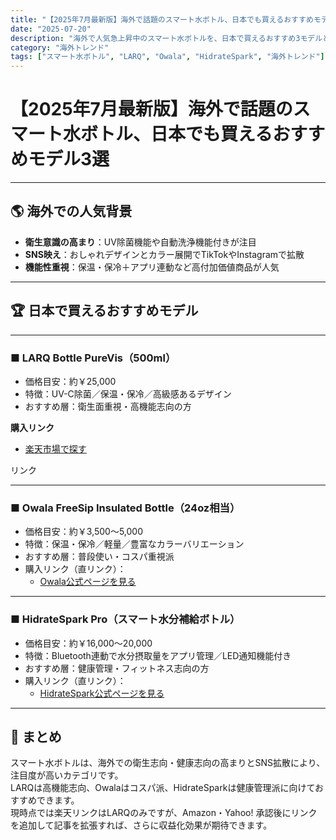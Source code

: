 ```yaml
---
title: "【2025年7月最新版】海外で話題のスマート水ボトル、日本でも買えるおすすめモデル3選"
date: "2025-07-20"
description: "海外で人気急上昇中のスマート水ボトルを、日本で買えるおすすめ3モデルとして紹介。LARQは楽天アフィリエイトリンク、OwalaとHidrateSparkは直リンク掲載。"
category: "海外トレンド"
tags: ["スマート水ボトル", "LARQ", "Owala", "HidrateSpark", "海外トレンド"]
---
```


# 【2025年7月最新版】海外で話題のスマート水ボトル、日本でも買えるおすすめモデル3選

---

## 🌎 海外での人気背景
- **衛生意識の高まり**：UV除菌機能や自動洗浄機能付きが注目  
- **SNS映え**：おしゃれデザインとカラー展開でTikTokやInstagramで拡散  
- **機能性重視**：保温・保冷＋アプリ連動など高付加価値商品が人気

---

## 🏆 日本で買えるおすすめモデル

---

### ■ LARQ Bottle PureVis（500ml）
- 価格目安：約￥25,000  
- 特徴：UV-C除菌／保温・保冷／高級感あるデザイン  
- おすすめ層：衛生面重視・高機能志向の方  

**購入リンク**  
- [楽天市場で探す](//af.moshimo.com/af/c/click?a_id=5122395&p_id=54&pc_id=54&pl_id=623)

<!-- START MoshimoAffiliateEasyLink -->
<script type="text/javascript">
(function(b,c,f,g,a,d,e){b.MoshimoAffiliateObject=a;
b[a]=b[a]||function(){arguments.currentScript=c.currentScript
||c.scripts[c.scripts.length-2];(b[a].q=b[a].q||[]).push(arguments)};
c.getElementById(a)||(d=c.createElement(f),d.src=g,
d.id=a,e=c.getElementsByTagName("body")[0],e.appendChild(d))})
(window,document,"script","//dn.msmstatic.com/site/cardlink/bundle.js?20220329","msmaflink");
msmaflink({"n":"LARQ Bottle PureVis ボトル ピュアビス 500ml UV除菌機能付き ウォーターボトル 保冷 保温 セルフクリーニング","b":"","t":"","d":"https:\/\/thumbnail.image.rakuten.co.jp","c_p":"\/@0_mall\/palmsamerica\/cabinet\/img_20241120\/4","p":["\/ayygqlrkr8_0.jpg"],"u":{"u":"https:\/\/item.rakuten.co.jp\/palmsamerica\/ayygqlrkr8\/","t":"rakuten","r_v":""},"v":"2.1","b_l":[{"id":1,"u_tx":"楽天市場で見る","u_bc":"#f76956","u_url":"https:\/\/item.rakuten.co.jp\/palmsamerica\/ayygqlrkr8\/","a_id":5122395,"p_id":54,"pl_id":616,"pc_id":54,"s_n":"rakuten","u_so":1}],"eid":"larqBottle","s":"s"});
</script>
<div id="msmaflink-larqBottle">リンク</div>
<!-- MoshimoAffiliateEasyLink END -->

---

### ■ Owala FreeSip Insulated Bottle（24oz相当）
- 価格目安：約￥3,500〜5,000  
- 特徴：保温・保冷／軽量／豊富なカラーバリエーション  
- おすすめ層：普段使い・コスパ重視派  
- 購入リンク（直リンク）：  
  - [Owala公式ページを見る](https://owalalife.com/)

---

### ■ HidrateSpark Pro（スマート水分補給ボトル）
- 価格目安：約￥16,000〜20,000  
- 特徴：Bluetooth連動で水分摂取量をアプリ管理／LED通知機能付き  
- おすすめ層：健康管理・フィットネス志向の方  
- 購入リンク（直リンク）：  
  - [HidrateSpark公式ページを見る](https://hidratespark.com/)

---

## 💬 まとめ
スマート水ボトルは、海外での衛生志向・健康志向の高まりとSNS拡散により、注目度が高いカテゴリです。  
LARQは高機能志向、Owalaはコスパ派、HidrateSparkは健康管理派に向けておすすめできます。  
現時点では楽天リンクはLARQのみですが、Amazon・Yahoo! 承認後にリンクを追加して記事を拡張すれば、さらに収益化効果が期待できます。
